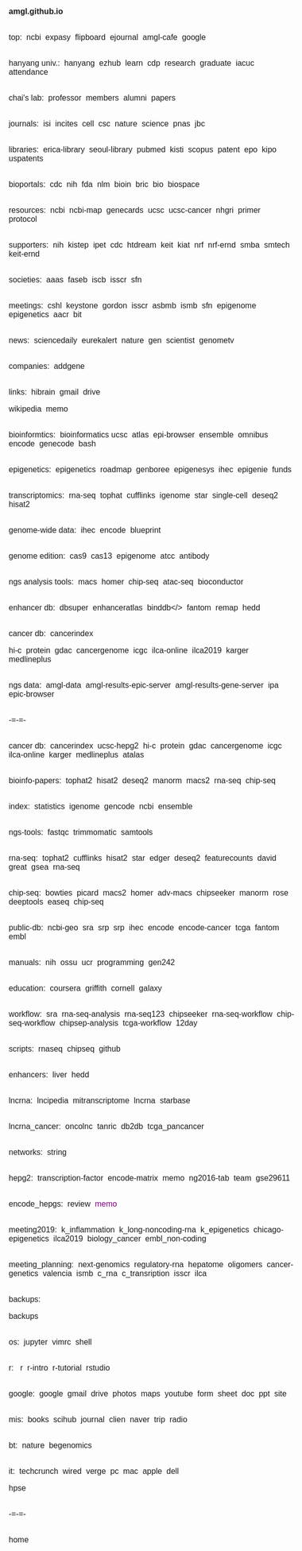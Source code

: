 # amgl.github.io

<!doctype html>
<html lang="en">
<head>
<meta charset="utf-8" />
<title>chai lab</title>
 <style> {display:none !important;}
 html * {font-size: 1em !important; font-family: Arial !important;}
 a {text-decoration:none;}</stylei>
<style type="text/css"> a:link{color:blue;} a:visited{color:purple;}a:hover{color:green;}a:active{color:red;}</style>
</head>
<!--
<body>[<a href="https://gene.hanyang.ac.kr/">chai lab (adv.mol.gen.lab)</a>]<br>
-->

<br>top:&nbsp;
<a href="http://www.ncbi.nlm.nih.gov/Sitemap/index.html">ncbi</a>&nbsp;
<a href="http://www.expasy.org/">expasy</a>&nbsp;
<a href="https://flipboard.com/">flipboard</a>&nbsp;
<a href="https://information.hanyang.ac.kr/#/eds/ejournal/result?keyword=nature">ejournal</a>&nbsp;
<a href="http://cafe.naver.com/aprl.cafe">amgl-cafe</a>&nbsp;
<a href="http://www.google.com/ncr">google</a>&nbsp;

<br>hanyang univ.:&nbsp;
<a href="http://www.hanyang.ac.kr/">hanyang</a>&nbsp;
<a href="http://portal.hanyang.ac.kr/">ezhub</a>&nbsp;
<a href="https://learn.hanyang.ac.kr/">learn</a>&nbsp;
<a href="https://cdp.hanyang.ac.kr/">cdp</span></a>&nbsp;
<a href="http://ericaresearch.hanyang.ac.kr/">research</a>&nbsp;
<a href="http://www.sgs.hanyang.ac.kr/">graduate</a>&nbsp;
<a href="https://larc.hanyang.ac.kr:476/">iacuc</a>&nbsp;
<a href="https://check.hanyang.ac.kr/">attendance</a>&nbsp;

<br>chai's lab:&nbsp;
<a href="https://docs.google.com/document/d/1hAZFe5dXtwgXVcvvWHb7XQsmFF6Rh97SHpaKBtgK7Qc/edit?usp=sharing">professor</a>&nbsp;
<a href="https://docs.google.com/spreadsheets/d/105y6rK6SInNxWnmIw--XpV3xBdFi8Yc7du93dwO3p2c/edit?usp=sharing">members</a>&nbsp;
<a href="https://docs.google.com/spreadsheets/d/1avT7loKM3bIoJQnJJf9Vx8wzmGtClQzgDqD4RRX6_b8/edit?usp=sharing">alumni</a>&nbsp;
<a href="https://docs.google.com/document/d/1gl15mBdlcoeS9UCBciYmTgnnVt2xwxSt_JnfUEmwDfw/">papers</a>&nbsp;


<br>journals:&nbsp;
<a href="http://www.isiknowledge.com/">isi</a>&nbsp;
<a href="https://jcr.incites.thomsonreuters.com/">incites</a>&nbsp;
<a href="http://www.cell.com/">cell</a>&nbsp;
<a href="http://www.cell.com/cell-stem-cell/">csc</a>&nbsp;
<a href="http://www.nature.com/">nature</a>&nbsp;
<a href="http://www.scienceonline.org/">science</a>&nbsp;
<a href="http://www.pnas.org/">pnas</a>&nbsp;
<a href="http://www.jbc.org/">jbc</a>&nbsp;

<br>libraries:&nbsp;
<a href="http://information.hanyang.ac.kr/">erica-library</a>&nbsp;
<a href="http://library.hanyang.ac.kr/">seoul-library</a>&nbsp;
<a href="http://www.ncbi.nlm.nih.gov/pubmed/">pubmed</a>&nbsp;
<a href="http://www.kisti.re.kr/">kisti</a>&nbsp;
<a href="http://www.scopus.com/">scopus</a>&nbsp;
<a href="http://www.uspto.gov/">patent</a>&nbsp;
<a href="http://www.european-patent-office.org/">epo</a>&nbsp;
<a href="http://www.kipo.go.kr/">kipo</a>
<a href="http://www.freepatentsonline.com/">uspatents</a>&nbsp;

<br>bioportals:&nbsp;
<a href="http://www.cdc.gov/">cdc</a>&nbsp;
<a href="http://www.nih.gov/">nih</a>&nbsp;
<a href="http://www.fda.gov/">fda</a>&nbsp;
<a href="http://www.nlm.nih.gov/">nlm</a>&nbsp;
<a href="http://www.bioin.or.kr">bioin</a>&nbsp;
<a href="http://www.ibric.org/">bric</a>&nbsp;
<a href="http://www.bio.com/">bio</a>&nbsp;
<a href="http://www.biospace.com/">biospace</a>&nbsp;

<br>resources:&nbsp;
<a href="http://www.ncbi.nlm.nih.gov/">ncbi</a>&nbsp;
<a href="http://www.ncbi.nlm.nih.gov/Sitemap/index.html">ncbi-map</a>&nbsp;
<a href="http://www.genecards.org/">genecards</a>&nbsp;
<a href="http://genome.ucsc.edu/">ucsc</a>&nbsp;
<a href="http://genome-cancer.ucsc.edu/">ucsc-cancer</a>&nbsp;
<a href="http://www.genome.gov/10000375/">nhgri</a>&nbsp;
<a href="http://primer3plus.com/">primer</a>&nbsp;
<a href="http://www.protocol-online.org/">protocol</a>&nbsp;

<br>supporters:&nbsp;
<a href="http://projectreporter.nih.gov/">nih</a>&nbsp;
<a href="http://www.kistep.re.kr/">kistep</a>&nbsp;
<a href="http://www.ipet.re.kr/">ipet</a>&nbsp;
<a href="http://www.cdc.go.kr/">cdc</a>&nbsp;
<a href="http://www.htdream.kr/">htdream</a>&nbsp;
<a href="http://www.keit.re.kr/">keit</a>&nbsp;
<a href="http://www.kiat.or.kr/">kiat</a>&nbsp;
<a href="http://www.nrf.re.kr/">nrf</a>&nbsp;
<a href="http://ernd.nrf.re.kr/">nrf-ernd</a>&nbsp;
<a href="http://www.smba.go.kr/">smba</a>&nbsp;
<a href="http://www.smtech.go.kr/">smtech</a>&nbsp;
<a href="http://www.ernd.go.kr/">keit-ernd</a>&nbsp;

<br>societies:&nbsp;
<a href="http://www.aaas.org/">aaas</a>&nbsp;
<a href="http://www.faseb.org/">faseb</a>&nbsp;
<a href="http://www.iscb.org/">iscb</a>&nbsp;
<a href="http://www.isscr.org/">isscr</a>&nbsp;
<a href="http://web.sfn.org/">sfn</a>&nbsp;

<br>meetings:&nbsp;
<a href="https://meetings.cshl.edu/meetingshome.aspx">cshl</a>&nbsp;
<a href="http://www.keystonesymposia.org/">keystone</a>&nbsp;
<a href="http://www.grc.org/">gordon</a>&nbsp;
<a href="http://www.isscr.org/meetings-events/annual-meetings/isscr-annual-meeting-2019">isscr</a>&nbsp;
<a href="http://www.asbmb.org/meeting2019/">asbmb</a>&nbsp;
<a href="https://www.iscb.org/ismbeccb2019">ismb</a>&nbsp;
<a href="http://www.sfn.org/Meetings/Neuroscience-2019/">sfn</a>&nbsp;
<a href="http://epigenie.com/conferences">epigenome</a>&nbsp;
<a href="http://https://www.abcam.com/index.html?pageconfig=tradeshowsearch&intClassID=5">epigenetics</a>&nbsp;
<a href="https://www.aacr.org/Meetings/Pages/MeetingDetail.aspx?EventItemID=174">aacr</a>&nbsp;
<a href="http://www.bitcongress.com/cancer2019/">bit</a>&nbsp;

<br>news:&nbsp;
<a href="http://www.sciencedaily.com/">sciencedaily</a>&nbsp;
<a href="http://www.eurekalert.org/">eurekalert</a>&nbsp;
<a href="http://www.nature.com/news/">nature</a>&nbsp;
<a href="https://www.genengnews.com/">gen</a>&nbsp;
<a href="https://www.the-scientist.com/">scientist</a>&nbsp;
<a href="http://www.genome.gov/27532724">genometv</a>&nbsp;

<br>companies:&nbsp;
<a href="http://www.addgen.org/">addgene</a>&nbsp;

<br>links:&nbsp;
<a href="http://www.hibrain.net/">hibrain</a>&nbsp;
<a href="http://gmail.com/">gmail</a>&nbsp;
<a href="http://drive.google.com/">drive</a>&nbsp;
<!-- <a href="http://gen.lib.rus.ec/">books</a>&nbsp;-->
<a href="http://en.wikipedia.org/wiki/Main_Page/">wikipedia</a>&nbsp;
<a href="https://gene.hanyang.ac.kr/memo.html">memo</a>&nbsp;<br>


<br>bioinformtics:&nbsp;
<a href="http://scifeeds.com/category/life-science/bioinformatics/">bioinformatics</a>
<a href="http://genome.ucsc.edu/" target="_blank">ucsc</a>&nbsp;
<a href="http://www.genboree.org/epigenomeatlas/index.rhtml">atlas</a>&nbsp;
<a href="http://www.epigenomebrowser.org/">epi-browser</a>&nbsp;
<a href="http://useast.ensembl.org/info/docs/funcgen/regulation_sources.html" target="_blank">ensemble</a>&nbsp;
<a href="http://www.ncbi.nlm.nih.gov/geo/" target="_blank">omnibus</a>&nbsp;
<a href="http://www.genome.gov/26524507">encode</span></a>&nbsp;
<a href="https://www.gencodegenes.org/">genecode</a>&nbsp;
<a href="https://github.com/stephenturner/oneliners">bash</a>&nbsp;

<br>epigenetics:&nbsp;
<a href="http://scifeeds.com/category/life-science/epigenetics/">epigenetics</a>&nbsp;
<a href="http://www.roadmapepigenomics.org/">roadmap</span></a>&nbsp;
<a href="http://www.genboree.org/java-bin/login.jsp">genboree</a>&nbsp;
<a href="http://www.epigenesys.eu/">epigenesys</a>&nbsp;
<a href="http://ihec-epigenomes.net/">ihec</a>&nbsp;
<a href="http://www.epigenie.com/">epigenie</a>&nbsp;
<a href="http://commonfund.nih.gov/epigenomics/" target="_blank">funds</a>&nbsp;

<br>transcriptomics:&nbsp;
<a href="http://www.rna-seqblog.com/" rel="tag">rna-seq</a>&nbsp;
<a href="http://ccb.jhu.edu/software/tophat/index.shtml">tophat</a>&nbsp;
<a href="http://cufflinks.cbcb.umd.edu/">cufflinks</a>&nbsp;
<a href="http://support.illumina.com/sequencing/sequencing_software/igenome.html">igenome</a>&nbsp;
<a href="https://github.com/alexdobin/STAR">star</a>&nbsp;
<a href="https://hemberg-lab.github.io/scRNA.seq.course/">single-cell</a>&nbsp;
<a href="https://www.bioconductor.org/help/course-materials/2015/LearnBioconductorFeb2015/B02.1.1_RNASeqLab.html">deseq2</a>&nbsp;
<a href="https://pods.iplantcollaborative.org/wiki/display/TUT/RNA-seq+Tutorial-+HISAT2%2C+StringTie+and+Ballgown">hisat2</a>&nbsp;

<br>genome-wide data:&nbsp;
<a href="http://ihec-epigenomes.net/">ihec</a>&nbsp;
<a href="https://encodeproject.org/">encode</a>&nbsp;
<a href="http://www.blueprint-epigneome.eu/">blueprint</a>&nbsp;


<br>genome edition:&nbsp;
<a href="https://www.addgene.org/crispr/guide/">cas9</a>&nbsp;
<a href="https://www.broadinstitute.org/visuals/cas13-primer">cas13</a>&nbsp;
<a href="https://commonfund.nih.gov/epigenomics/programhighlights">epigenome</a>&nbsp;
<a href="http://www.atcc.org/">atcc</a>&nbsp;
<a href="http://www.antibodyresource.com/">antibody</a>&nbsp;

<br>ngs analysis tools:&nbsp;
<a href="https://github.com/taoliu/MACS/">macs</a>&nbsp;
<a href="http://homer.salk.edu/homer/ngs/">homer</a>&nbsp;
<a href="https://github.com/crazyhottommy/ChIP-seq-analysis">chip-seq</a>&nbsp;
<a href="https://sites.google.com/site/atacseqpublic/">atac-seq</a>&nbsp;
<a href="http://www.bioconductor.org/">bioconductor</a>&nbsp;<br>

<br>enhancer db:&nbsp;
<a href="https://omictools.com/dbsuper-tool">dbsuper</a>&nbsp;
<a href="http://enhanceratlas.org/">enhanceratlas</a>&nbsp;
<a href="http://http://bind-db.huji.ac.il/bindDB/default_new.php">binddb</>&nbsp;
<a href="http://fantom.gsc.riken.jp/5/">fantom</a>&nbsp;
<a href="http://pedagogix-tagc.univ-mrs.fr/remap/">remap</a>&nbsp;
<a href="http://http://zdzlab.einstein.yu.edu/1/hedd.php">hedd</a>&nbsp;

<br>cancer db:&nbsp;
<a href="http://www.cancerindex.org/geneweb/X070601.htm">cancerindex</a>&nbsp;
<!-- <a href="http://genome.ucsc.edu/cgi-bin/hgTracks?hgS_doOtherUser=submit&hgS_otherUserName=ygchai&hgS_otherUserSessionName=hg19%2Dhepg2%2Dnov052018">ucsc-hep</a>&nbsp;-->
<a href="http://promoter.bx.psu.edu/hi-c/index.html">hi-c</a>&nbsp;
<a href="https://www.proteinatlas.org/">protein</a>&nbsp;
<a href="https://gdac.broadinstitute.org">gdac</a>&nbsp;
<a href="https://portal.gdc.cancer.gov/">cancergenome</a>&nbsp;
<a href="https://dcc.icgc.org">icgc</a>&nbsp;
<a href="https://www.ilca-online.org">ilca-online</a>&nbsp;
<a href="https://www.ilca2019.org">ilca2019</a>&nbsp;
<a href="https://www.karger.com/Journal/Home/255487">karger</a>&nbsp;
<a href="https://medlineplus.gov/livercancer.html">medlineplus</a>&nbsp;

<br>ngs data:&nbsp;
<a href="http://gene.hanyang.ac.kr/amgl-ngs-data/">amgl-data</a>&nbsp;
<a href="http://166.104.249.97/">amgl-results-epic-server</a>&nbsp;
<a href="http://gene.hanyang.ac.kr/analysis/">amgl-results-gene-server</a>&nbsp;
<a href="http://www.ingenuity.com/">ipa</a>&nbsp;
<a href="http://166.104.249.95/">epic-browser</a>&nbsp;<br>


<br>-=-=-&nbsp;
<!--
<br>amgl-server:&nbsp;
<a href="https://gene.hanyang.ac.kr/2018/">2018</a>&nbsp;
<a href="https://gene.hanyang.ac.kr/2019/">2019</a>&nbsp;

<a href="https://gene.hanyang.ac.kr/eteam/">eteam</a>&nbsp;
<a href="https://gene.hanyang.ac.kr/eteam/HepG2-AMGL-NGS/Encode-HepG2/">encode-hepg2</a>&nbsp;
-->
<br>cancer db:&nbsp;
<a href="http://www.cancerindex.org/geneweb/X070601.htm">cancerindex</a>&nbsp;
<a href="http://genome.ucsc.edu/cgi-bin/hgTracks?hgS_doOtherUser=submit&hgS_otherUserName=ygchai&hgS_otherUserSessionName=hg19%2Dhepg2%2Dnov072018">ucsc-hepg2</a>&nbsp;
<a href="http://promoter.bx.psu.edu/hi-c/index.html">hi-c</a>&nbsp;
<a href="https://www.proteinatlas.org/">protein</a>&nbsp;
<a href="https://gdac.broadinstitute.org">gdac</a>&nbsp;
<a href="https://portal.gdc.cancer.gov/">cancergenome</a>&nbsp;
<a href="https://dcc.icgc.org">icgc</a>&nbsp;
<a href="https://www.ilca-online.org">ilca-online</a>&nbsp;
<a href="https://www.karger.com/Journal/Home/255487">karger</a>&nbsp;
<a href="https://medlineplus.gov/livercancer.html">medlineplus</a>&nbsp;
<a href="https://www.cell.com/pb-assets/consortium/pancanceratlas/pancani3/index.html">atalas</a>&nbsp;

<br>bioinfo-papers:&nbsp;
<a href="https://www.nature.com/articles/nprot.2012.016">tophat2</a>&nbsp;
<a href="https://www.nature.com/articles/nprot.2016.095">hisat2</a>&nbsp;
<a href="https://www.nature.com/articles/nprot.2013.099">deseq2</a>&nbsp;
<a href="https://genomebiology.biomedcentral.com/articles/10.1186/gb-2012-13-3-r16">manorm</a>&nbsp;
<a href="https://www.nature.com/articles/nprot.2012.101">macs2</a>&nbsp;
<a href="https://genomebiology.biomedcentral.com/articles/10.1186/s13059-016-0881-8">rna-seq</a>&nbsp;
<a href="https://academic.oup.com/bib/article/18/2/279/2453282">chip-seq</a>&nbsp;

<br>index:&nbsp;
<a href="https://www.gencodegenes.org/human/stats.html">statistics</a>&nbsp;
<a href="https://support.illumina.com/sequencing/sequencing_software/igenome.html">igenome</a>&nbsp;
<a href="https://www.gencodegenes.org/">gencode</a>&nbsp;
<a href="ftp://ftp.ncbi.nlm.nih.gov/genomes/">ncbi</a>&nbsp;
<a href="ftp://ftp.ensembl.org/pub/current_gtf/homo_sapiens/">ensemble</a>&nbsp;


<br>ngs-tools:&nbsp;
<a href="http://www.bioinformatics.babraham.ac.uk/projects/fastqc">fastqc</a>&nbsp;
<a href="http://www.usadellab.org/cms/?page=trimmomatic">trimmomatic</a>&nbsp;
<a href="http://www.htslib.org/">samtools</a>&nbsp;


<br>rna-seq:&nbsp;
<a href="https://ccb.jhu.edu/software/tophat/index.shtml">tophat2</a>&nbsp;
<a href="http://cole-trapnell-lab.github.io/cufflinks/">cufflinks</a>&nbsp;
<a href="https://ccb.jhu.edu/software/hisat2/index.shtml">hisat2</a>&nbsp;
<a href="https://github.com/alexdobin/STAR">star</a>&nbsp;
<a href="https://bioconductor.org/packages/release/bioc/html/edgeR.html">edger</a>&nbsp;
<a href="https://bioconductor.org/packages/release/bioc/html/DESeq2.html">deseq2</a>&nbsp;
<a href="http://bioinf.wehi.edu.au/featureCounts/">featurecounts</a>&nbsp;
<a href="http://david.ncifcrf.gov/tools.jsp">david</a>&nbsp;
<a href="http://bejerano.stanford.edu/great/public/html/">great</a>&nbsp;
<a href="http://software.broadinstitute.org/gsea/index.jsp">gsea</a>&nbsp;
<a href="http://libgen.iohttp://166.104.249.86/script/rnaseq.html/">rna-seq</a>&nbsp;



<br>chip-seq:&nbsp;
<a href="http://bowtie-bio.sourceforge.net/bowtie2/index.shtml">bowties</a>&nbsp;
<a href="http://broadinstitute.github.io/picard/">picard</a>&nbsp;
<a href="https://github.com/taoliu/MACS">macs2</a>&nbsp;
<a href="http://homer.ucsd.edu/homer/">homer</a>&nbsp;
<a href="https://github.com/taoliu/MACS/wiki/Advanced:-Call-peaks-using-MACS2-subcommands">adv-macs</a>&nbsp;
<a href="https://guangchuangyu.github.io/ChIPseeker/">chipseeker</a>&nbsp;
<a href="http://bcb.dfci.harvard.edu/~gcyuan/MAnorm/MAnorm.htm">manorm</a>&nbsp;
<a href="https://bitbucket.org/young_computation/rose">rose</a>&nbsp;
<a href="https://deeptools.readthedocs.io/en/latest/index.html">deeptools</a>&nbsp;
<a href="https://easeq.net/">easeq</a>&nbsp;
<a href="http://166.104.249.86/scripts/chip-seq.html/">chip-seq</a>&nbsp;

<br>public-db:&nbsp;
<a href="https://www.ncbi.nlm.nih.gov/gds/">ncbi-geo</a>&nbsp;
<a href="https://sra-download.ncbi.nlm.nih.gov/traces/sra28/SRR">sra</a>&nbsp;
<a href="ftp-trace.ncbi.nlm.nih.gov anonymous/sra/sra-instant/reads/ByStudy/sra/SRP/">srp</a>&nbsp;
<a href="ftp-trace.ncbi.nlm.nih.gov anonymous/sra/sra-instant/reads/ByStudy/sra/SRP/">srp</a>&nbsp;
<a href="http://ihec-epigenomes.net/">ihec</a>&nbsp;
<a href="https://encodeproject.org/">encode</a>&nbsp;
<a href="https://www.encodeproject.org/matrix/?type=Experiment">encode-cancer</a>&nbsp;
<a href="https://cancergenome.nih.gov/">tcga</a>&nbsp;
<a href="http://fantom.gsc.riken.jp/data/">fantom</a>&nbsp;
<a href="https://www.ebi.ac.uk/ena">embl</a>&nbsp;

<br>manuals:&nbsp;
<a href="https://nihlibrary.nih.gov/services/bioinformatics-support/online-bioinformatics-tutorials">nih</a>&nbsp;
<a href="https://github.com/ossu/bioinformatics">ossu</a>&nbsp;
<a href="http://manuals.bioinformatics.ucr.edu/home">ucr</a>&nbsp;
<a href="https://www.reddit.com/r/learnprogramming/wiki/faq#wiki_getting_started">programming</a>&nbsp;
<a href="https://girke.bioinformatics.ucr.eud/GEN242/">gen242</a>&nbsp;

<br>education:&nbsp;
<a href="https://www.coursera.org/specialization/genomic-data-science/">coursera</a>&nbsp;
<a href="https://github.com/griffithlab/rnaseq_tutorial/">griffith</a>&nbsp;
<a href="http://chagall.med.cornell.edu/RNASEQcourse/">cornell</a>&nbsp;
<a href="https://galaxyproject.github.io/training-material/">galaxy</a>&nbsp;


<br>workflow:&nbsp;
<a href="https://bioinformatics-core-shared-training.github.io/RNAseq-R/getting-raw-reads.nb.html">sra</a>&nbsp;
<a href="https://bioinformatics-core-shared-training.github.io/RNAseq-R/">rna-seq-analysis</a>&nbsp;
<a href="https://www.bioconductor.org/help/workflows/RNAseq123/">rna-seq123</a>&nbsp;
<a href="http://bioconductor.org/packages/release/bioc/vignettes/ChIPseeker/inst/doc/ChIPseeker.html">chipseeker</a>&nbsp;
<a href="https://www.bioconductor.org/help/workflows/rnaseqGene/">rna-seq-workflow</a>&nbsp;
<a href="http://biocluster.ucr.edu/~rkaundal/workshops/R_feb2016/ChIPseq/ChIPseq.html">chip-seq-workflow</a>&nbsp;
<a href="https://github.com/crazyhottommy/ChIP-seq-analysis">chipsep-analysis</a>&nbsp;
<a href="https://f1000research.com/articles/5-1542/v1">tcga-workflow</a>&nbsp;
<a href="https://github.com/hbctraining/In-depth-NGS-Data-Analysis-Course">12day</a>&nbsp;


<br>scripts:&nbsp;
<a href="http://166.104.249.86/scripts/rnaseq.html/">rnaseq</a>&nbsp;
<a href="http://166.104.249.86/scripts/chipseq.html/">chipseq</a>&nbsp;
<a href="http://github.com/">github</a>&nbsp;

<br>enhancers:&nbsp;
<a href="http://166.104.249.86/bioinfo/results/hs_liver/fantom/">liver</a>&nbsp;
<a href="http://http://zdzlab.einstein.yu.edu/1/hedd.php">hedd</a>&nbsp;

<br>lncrna:&nbsp;
<a href="https://lncipedia.org/">lncipedia</a>&nbsp;
<a href="http://mitranscriptome.org/">mitranscriptome</a>&nbsp;
<a href="https://www.lncrnablog.com/">lncrna</a>&nbsp;
<a href="http://starbase.sysu.edu.cn/">starbase</a>&nbsp;

<br>lncrna_cancer:&nbsp;
<a href="http://www.oncolnc.org/">oncolnc</a>&nbsp;
<a href="https://www.tanric.org/">tanric</a>&nbsp;
<a href="https://biodbnet-abcc.ncifcrf.gov/">db2db</a>&nbsp;
<a href="https://www.synapse.org/#!Synapse:syn300013/files/">tcga_pancancer</a>&nbsp;


<br>networks:&nbsp;
<a href="https://string-db.org/">string</a>&nbsp;



<br>hepg2:&nbsp;
<a href="http://pedagogix-tagc.univ-mrs.fr/remap/index.php?page=ct">transcription-factor</a>&nbsp;
<a href="http://genome.ucsc.edu/ENCODE/dataMatrix/encodeDataMatrixHuman.html">encode-matrix</a>&nbsp;
<a href="https://docs.google.com/presentation/d/1jwfUUgynLEdW15QGWhQDaCx2HM3NtC6oQgDezyluZ9A/edit#slide=id.g4a7da1b9e6_0_0">memo</a>&nbsp;
<a href="https://docs.google.com/spreadsheets/d/1ZLPNq8Vk46xlMw51gLUv9S-T_PKz4Xv1Wb-UdnMIJC4/edit?usp=sharing">ng2016-tab</a>&nbsp;
<a href="http://epic.hanyang.ac.kr/~amgl/team">team</a>&nbsp;
<a href="https://www.ncbi.nlm.nih.gov/geo/query/acc.cgi?acc=GSE29611">gse29611</a>&nbsp;

<br>encode_hepgs:&nbsp;
<a href="https://docs.google.com/presentation/d/1wXqVvACenXUChH6zMjtXTKYYqCZW4mgFZ3ts0am3e1c/edit#slide=id.p">review</a>&nbsp;
<a href="">memo</a>&nbsp;
<a href=""></a>&nbsp;


<br>meeting2019:&nbsp;
<a href="https://www.keystonesymposia.org/index.cfm?e=web.Meeting.Program&meetingid=1621">k_inflammation</a>&nbsp;
<a href="https://www.keystonesymposia.org/index.cfm?e=web.Meeting.Program&meetingid=1603">k_long-noncoding-rna</a>&nbsp;
<a href="https://www.keystonesymposia.org/index.cfm?e=web.Meeting.Program&meetingid=1607">k_epigenetics</a>&nbsp;
<a href="https://www.nature.com/natureconferences/cs19/index.html">chicago-epigenetics</a>&nbsp;
<a href="https://www.ilca2019.org">ilca2019</a>&nbsp;
<a href="https://meetings.cshl.edu/meetings.aspx?meet=TUMBIO&year=19">biology_cancer</a>&nbsp;
<a href="https://www.embo-embl-symposia.org/symposia/2019/EES19-10/">embl_non-coding</a>&nbsp;


<br>meeting_planning:&nbsp;
<a href="https://www.nature.com/natureconferences/nextgen19/index.html">next-genomics</a>&nbsp;
<a href="http://www.cell-symposia.com/rnas-2019/">regulatory-rna</a>&nbsp;
<a href="https://www.omicsonline.org/conferences-list/hepatocellular-carcinoma">hepatome</a>&nbsp;
<a href="https://www.grc.org/nucleosides-nucleotides-and-oligonucleotides-conference/2019/">oligomers</a>&nbsp;
<a href="https://www.grc.org/cancer-genetics-and-epigenetics-conference/2019/">cancer-genetics</a>&nbsp;
<a href="https://www.biomarker2018.com/index.php/welcome">valencia</a>&nbsp;
<a href="https://www.iscb.org/ismbeccb2019">ismb</a>&nbsp;
<a href="https://meetings.cshl.edu/meetings.aspx?meet=RNATX&year=19">c_rna</a>&nbsp;
<a href="https://meetings.cshl.edu/meetings.aspx?meet=MOET&year=19">c_transription</a>&nbsp;
<a href="http://www.isscr.org/meetings-events/annual-meetings/isscr-annual-meeting-2019">isscr</a>&nbsp;
<a href="https://www.ilca-online.org/events-calendar/">ilca</a>&nbsp;

<br>backups:&nbsp;
<!-- "http://Volumes/YGCHAI/EPIC_NGS/EpiC_NGS_FINAL_DATA/FASTQGZ-EPIC-FILES/rsync-feb192016.sh">FASTQ</a>&nbsp; -->
<a href="http://166.104.249.86/backup.html/">backups</a>&nbsp;

<br>os:&nbsp;
<a href="http://colab.research.google.com/">jupyter</a>&nbsp;
<a href="https://github.com/amix/vimrc">vimrc</a>&nbsp;
<a href="https://explainshell.com">shell</a>&nbsp;

<br>r: &nbsp;
<a href="https://www.statmethods.net/r-tutorial/index.html">r</a>&nbsp;
<a href="https://www.computerworld.com/article/2497143/business-intelligence/business-intelligence-beginner-s-guide-to-r-introduction.html#tk.ctw-infsb">r-intro</a>&nbsp;
<a href="https://www.tutorialspoint.com/r/">r-tutorial</a>&nbsp;
<a href="https://www.rstudio.com/online-learning/">rstudio</a>&nbsp;

<br>google:&nbsp;
<a href="https://www.google.com/ncr">google</a>&nbsp;
<a href="https://www.google.com/gmail/about/">gmail</a>&nbsp;
<a href="https://www.google.com/intl/en/drive/">drive</a>&nbsp;
<a href="https://photos.google.com/">photos</a>&nbsp;
<a href="https://www.google.com/maps/">maps</a>&nbsp;
<a href="https://www.youtube.com/">youtube</a>&nbsp;
<a href="https://docs.google.com/forms/d/1UwHAu1Q155lJOUqHebd5rYb39TqaRxwz7hFFFvKkB5w/edit">form</a>&nbsp;
<a href="https://docs.google.com/spreadsheets/d/1nRcECLu74IE0mQ0hFTRcVjmd43hEXNCqvkKwMvNv7TY/edit#gid=0">sheet</a>&nbsp;
<a href="https://docs.google.com/document/d/1kFwgZBAEofvmVCW571w2dyQ3Md_EB_zeRYGkQToD1_Y/edit">doc</a>&nbsp;
<a href="https://docs.google.com/presentation/d/1vUrC6_Ze7NhHvX1kXPTyTWuKy0loJnLiLLo97_6RgUI/edit#slide=id.p">ppt</a>&nbsp;
<a href="https://sites.google.com/s/1zKs70cr2U_oEUNnCmZzPclMPXvCVuwb_/p/1rHMNi7Lq4BTRQuhN5beomgweQrHRDRwV/edit">site</a>&nbsp;


<br>mis:&nbsp;
<a href="http://libgen.io/">books</a>&nbsp;
<a href="http://80.82.77.83/">scihub</a>&nbsp;
<a href="https://libgen.pw/">journal</a>&nbsp;
<a href="https://www.clien.net/service/">clien</a>&nbsp;
<a href="https://naver.com/">naver</a>&nbsp;
<a href="https://www.tripadvisor.com">trip</a>&nbsp;
<a href="http://www.radioswissclassic.ch/en">radio</a>&nbsp;


<br>bt:&nbsp;
<a href="https://www.nature.com/news">nature</a>&nbsp;
<a href="http://www.begenomics.com/">begenomics</a>&nbsp;


<br>it:&nbsp;
<a href="https://techcrunch.com/">techcrunch</a>&nbsp;
<a href="https://www.wired.com/">wired</a>&nbsp;
<a href="https://www.theverge.com/">verge</a>&nbsp;
<a href="https://www.pcmag.com/">pc</a>&nbsp;
<a href="https://www.macworld.com/">mac</a>&nbsp;
<a href="https://www.macrumors.com/">apple</a>&nbsp;
<a href="https://www.dell.com/">dell</a>&nbsp;

<a href="https://docs.google.com/presentation/d/1iC9TQ4zzovrYfeCqnydRt0P0HqoBSUE8OLTN88krdYA/edit#slide=id.g4c18363591_0_74">hpse</a>&nbsp;


<br>-=-=-&nbsp;<br>

<br>
<a href="https://gene.hanyang.ac.kr/">home</a>&nbsp;
<!-- style added on Dec.28th, 2018 github.com/flazz/vim-colorschemes -->


<style type="text/css">
    /* loading */
    .lt-sk-three-bounce {
      margin: 2px auto;
      width: 100%;
      text-align: center; }
      .lt-sk-three-bounce .lt-sk-child {
        width: 5px;
        height: 5px;
        background-color: #333;
        border-radius: 100%;
        display: inline-block;
        -webkit-animation: lt-sk-three-bounce 1.4s ease-in-out 0s infinite both;
                animation: lt-sk-three-bounce 1.4s ease-in-out 0s infinite both; }
      .lt-sk-three-bounce .lt-sk-bounce1 {
        -webkit-animation-delay: -0.32s;
                animation-delay: -0.32s; }
      .lt-sk-three-bounce .lt-sk-bounce2 {
        -webkit-animation-delay: -0.16s;
                animation-delay: -0.16s; }

    @-webkit-keyframes lt-sk-three-bounce {
      0%, 80%, 100% {
        -webkit-transform: scale(0);
                transform: scale(0); }
      40% {
        -webkit-transform: scale(1);
                transform: scale(1); } 

    @keyframes lt-sk-three-bounce {
      0%, 80%, 100% {
        -webkit-transform: scale(0);
                transform: scale(0); }
      40% {
        -webkit-transform: scale(1);
                transform: scale(1); } 
  </style></body></html>





